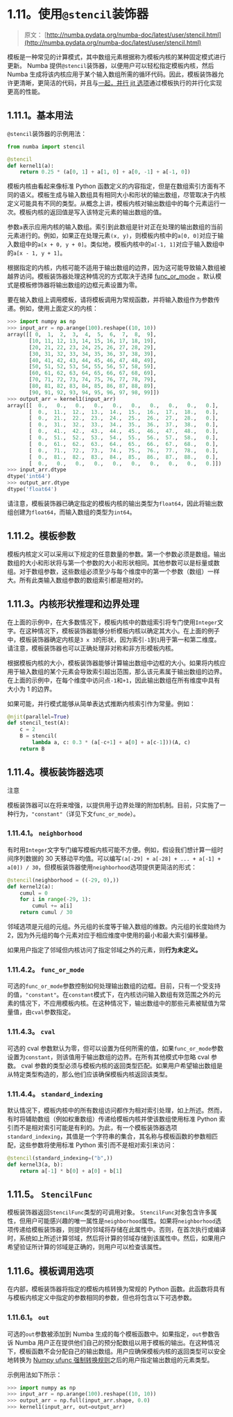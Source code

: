 # 1.11。使用`@stencil`装饰器

> 原文： [http://numba.pydata.org/numba-doc/latest/user/stencil.html](http://numba.pydata.org/numba-doc/latest/user/stencil.html)

模板是一种常见的计算模式，其中数组元素根据称为模板内核的某种固定模式进行更新。 Numba 提供`@stencil`装饰器，以便用户可以轻松指定模板内核，然后 Numba 生成将该内核应用于某个输入数组所需的循环代码。因此，模板装饰器允许更清晰，更简洁的代码，并且与[一起，并行 jit 选项](jit.html#parallel-jit-option)通过模板执行的并行化实现更高的性能。

## 1.11.1。基本用法

`@stencil`装饰器的示例用法：

```py
from numba import stencil

@stencil
def kernel1(a):
    return 0.25 * (a[0, 1] + a[1, 0] + a[0, -1] + a[-1, 0])

```

模板内核由看起来像标准 Python 函数定义的内容指定，但是在数组索引方面有不同的语义。模板生成与输入数组具有相同大小和形状的输出数组，尽管取决于内核定义可能具有不同的类型。从概念上讲，模板内核对输出数组中的每个元素运行一次。模板内核的返回值是写入该特定元素的输出数组的值。

参数`a`表示应用内核的输入数组。索引到此数组是针对正在处理的输出数组的当前元素进行的。例如，如果正在处理元素`(x, y)`，则模板内核中的`a[0, 0]`对应于输入数组中的`a[x + 0, y + 0]`。类似地，模板内核中的`a[-1, 1]`对应于输入数组中的`a[x - 1, y + 1]`。

根据指定的内核，内核可能不适用于输出数组的边界，因为这可能导致输入数组被越界访问。模板装饰器处理这种情况的方式取决于选择 [func_or_mode](#stencil-mode) 。默认模式是模板修饰器将输出数组的边框元素设置为零。

要在输入数组上调用模板，请将模板调用为常规函数，并将输入数组作为参数传递。例如，使用上面定义的内核：

```py
>>> import numpy as np
>>> input_arr = np.arange(100).reshape((10, 10))
array([[ 0,  1,  2,  3,  4,  5,  6,  7,  8,  9],
       [10, 11, 12, 13, 14, 15, 16, 17, 18, 19],
       [20, 21, 22, 23, 24, 25, 26, 27, 28, 29],
       [30, 31, 32, 33, 34, 35, 36, 37, 38, 39],
       [40, 41, 42, 43, 44, 45, 46, 47, 48, 49],
       [50, 51, 52, 53, 54, 55, 56, 57, 58, 59],
       [60, 61, 62, 63, 64, 65, 66, 67, 68, 69],
       [70, 71, 72, 73, 74, 75, 76, 77, 78, 79],
       [80, 81, 82, 83, 84, 85, 86, 87, 88, 89],
       [90, 91, 92, 93, 94, 95, 96, 97, 98, 99]])
>>> output_arr = kernel1(input_arr)
array([[  0.,   0.,   0.,   0.,   0.,   0.,   0.,   0.,   0.,   0.],
       [  0.,  11.,  12.,  13.,  14.,  15.,  16.,  17.,  18.,   0.],
       [  0.,  21.,  22.,  23.,  24.,  25.,  26.,  27.,  28.,   0.],
       [  0.,  31.,  32.,  33.,  34.,  35.,  36.,  37.,  38.,   0.],
       [  0.,  41.,  42.,  43.,  44.,  45.,  46.,  47.,  48.,   0.],
       [  0.,  51.,  52.,  53.,  54.,  55.,  56.,  57.,  58.,   0.],
       [  0.,  61.,  62.,  63.,  64.,  65.,  66.,  67.,  68.,   0.],
       [  0.,  71.,  72.,  73.,  74.,  75.,  76.,  77.,  78.,   0.],
       [  0.,  81.,  82.,  83.,  84.,  85.,  86.,  87.,  88.,   0.],
       [  0.,   0.,   0.,   0.,   0.,   0.,   0.,   0.,   0.,   0.]])
>>> input_arr.dtype
dtype('int64')
>>> output_arr.dtype
dtype('float64')

```

请注意，模板装饰器已确定指定的模板内核的输出类型为`float64`，因此将输出数组创建为`float64`，而输入数组的类型为`int64`。

## 1.11.2。模板参数

模板内核定义可以采用以下规定的任意数量的参数。第一个参数必须是数组。输出数组的大小和形状将与第一个参数的大小和形状相同。其他参数可以是标量或数组。对于数组参数，这些数组必须至少与每个维度中的第一个参数（数组）一样大。所有此类输入数组参数的数组索引都是相对的。

## 1.11.3。内核形状推理和边界处理

在上面的示例中，在大多数情况下，模板内核中的数组索引将专门使用`Integer`文字。在这种情况下，模板装饰器能够分析模板内核以确定其大小。在上面的例子中，模板装饰器确定内核是`3 x 3`的形状，因为索引`-1`到`1`用于第一和第二维度。请注意，模板装饰器也可以正确处理非对称和非方形模板内核。

根据模板内核的大小，模板装饰器能够计算输出数组中边框的大小。如果将内核应用于输入数组的某个元素会导致索引超出范围，那么该元素属于输出数组的边界。在上面的示例中，在每个维度中访问点`-1`和`+1`，因此输出数组在所有维度中具有大小为 1 的边界。

如果可能，并行模式能够从简单表达式推断内核索引作为常量。例如：

```py
@njit(parallel=True)
def stencil_test(A):
    c = 2
    B = stencil(
        lambda a, c: 0.3 * (a[-c+1] + a[0] + a[c-1]))(A, c)
    return B

```

## 1.11.4。模板装饰器选项

注意

模板装饰器可以在将来增强，以提供用于边界处理的附加机制。目前，只实施了一种行为，`"constant"`（详见下文`func_or_mode`）。

### 1.11.4.1。 `neighborhood`

有时用`Integer`文字专门编写模板内核可能不方便。例如，假设我们想计算一组时间序列数据的 30 天移动平均值。可以编写`(a[-29] + a[-28] + ... + a[-1] + a[0]) / 30`，但模板装饰器使用`neighborhood`选项提供更简洁的形式：

```py
@stencil(neighborhood = ((-29, 0),))
def kernel2(a):
    cumul = 0
    for i in range(-29, 1):
        cumul += a[i]
    return cumul / 30

```

邻域选项是元组的元组。外元组的长度等于输入数组的维数。内元组的长度始终为 2，因为外元组的每个元素对应于相应维度中使用的最小和最大索引偏移量。

如果用户指定了邻域但内核访问了指定邻域之外的元素，则**行为未定义。**

### 1.11.4.2。 `func_or_mode`

可选的`func_or_mode`参数控制如何处理输出数组的边框。目前，只有一个受支持的值，`"constant"`。在`constant`模式下，在内核访问输入数组有效范围之外的元素的情况下，不应用模板内核。在这种情况下，输出数组中的那些元素被赋值为常量值，由`cval`参数指定。

### 1.11.4.3。 `cval`

可选的 cval 参数默认为零，但可以设置为任何所需的值，如果`func_or_mode`参数设置为`constant`，则该值用于输出数组的边界。在所有其他模式中忽略 cval 参数。 cval 参数的类型必须与模板内核的返回类型匹配。如果用户希望输出数组是从特定类型构造的，那么他们应该确保模板内核返回该类型。

### 1.11.4.4。 `standard_indexing`

默认情况下，模板内核中的所有数组访问都作为相对索引处理，如上所述。然而，有时将辅助数组（例如权重数组）传递给模板内核并使该数组使用标准 Python 索引而不是相对索引可能是有利的。为此，有一个模板装饰器选项`standard_indexing`，其值是一个字符串的集合，其名称与模板函数的参数相匹配，这些参数将使用标准 Python 索引而不是相对索引来访问：

```py
@stencil(standard_indexing=("b",))
def kernel3(a, b):
    return a[-1] * b[0] + a[0] + b[1]

```

## 1.11.5。 `StencilFunc`

模板装饰器返回`StencilFunc`类型的可调用对象。 `StencilFunc`对象包含许多属性，但用户可能感兴趣的唯一属性是`neighborhood`属性。如果将`neighborhood`选项传递给模板装饰器，则提供的邻域将存储在此属性中。否则，在首次执行或编译时，系统如上所述计算邻域，然后将计算的邻域存储到该属性中。然后，如果用户希望验证所计算的邻域是正确的，则用户可以检查该属性。

## 1.11.6。模板调用选项

在内部，模板装饰器将指定的模板内核转换为常规的 Python 函数。此函数将具有与模板内核定义中指定的参数相同的参数，但也将包含以下可选参数。

### 1.11.6.1。 `out`

可选的`out`参数被添加到 Numba 生成的每个模板函数中。如果指定，`out`参数告诉 Numba 用户正在提供他们自己的预分配数组以用于模板的输出。在这种情况下，模板函数不会分配自己的输出数组。用户应确保模板内核的返回类型可以安全地转换为 [Numpy ufunc 强制转换规则](http://docs.scipy.org/doc/numpy/reference/ufuncs.html#casting-rules)之后的用户指定输出数组的元素类型。

示例用法如下所示：

```py
>>> import numpy as np
>>> input_arr = np.arange(100).reshape((10, 10))
>>> output_arr = np.full(input_arr.shape, 0.0)
>>> kernel1(input_arr, out=output_arr)

```